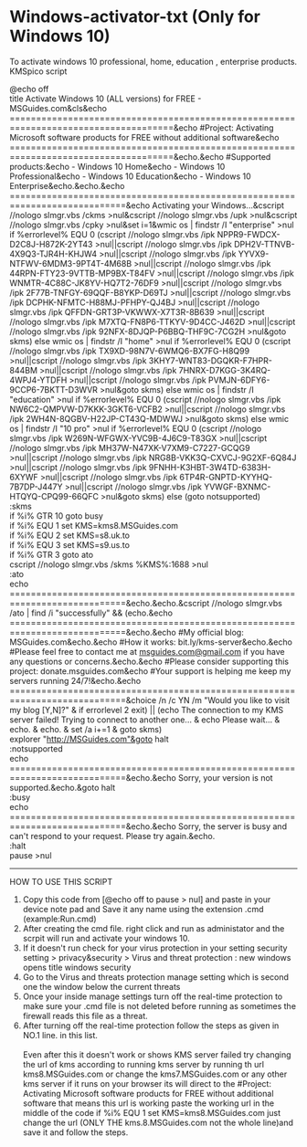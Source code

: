 # Windows-activator-txt (Only for Windows 10)
To activate windows 10 professional, home, education , enterprise products.
KMSpico script<br>

@echo off <br>
title Activate Windows 10 (ALL versions) for FREE - MSGuides.com&cls&echo =====================================================================================&echo #Project: Activating Microsoft software products for FREE without additional software&echo =====================================================================================&echo.&echo #Supported products:&echo - Windows 10 Home&echo - Windows 10 Professional&echo - Windows 10 Education&echo - Windows 10 Enterprise&echo.&echo.&echo ============================================================================&echo Activating your Windows...&cscript //nologo slmgr.vbs /ckms >nul&cscript //nologo slmgr.vbs /upk >nul&cscript //nologo slmgr.vbs /cpky >nul&set i=1&wmic os | findstr /I "enterprise" >nul
if %errorlevel% EQU 0 (cscript //nologo slmgr.vbs /ipk NPPR9-FWDCX-D2C8J-H872K-2YT43 >nul||cscript //nologo slmgr.vbs /ipk DPH2V-TTNVB-4X9Q3-TJR4H-KHJW4 >nul||cscript //nologo slmgr.vbs /ipk YYVX9-NTFWV-6MDM3-9PT4T-4M68B >nul||cscript //nologo slmgr.vbs /ipk 44RPN-FTY23-9VTTB-MP9BX-T84FV >nul||cscript //nologo slmgr.vbs /ipk WNMTR-4C88C-JK8YV-HQ7T2-76DF9 >nul||cscript //nologo slmgr.vbs /ipk 2F77B-TNFGY-69QQF-B8YKP-D69TJ >nul||cscript //nologo slmgr.vbs /ipk DCPHK-NFMTC-H88MJ-PFHPY-QJ4BJ >nul||cscript //nologo slmgr.vbs /ipk QFFDN-GRT3P-VKWWX-X7T3R-8B639 >nul||cscript //nologo slmgr.vbs /ipk M7XTQ-FN8P6-TTKYV-9D4CC-J462D >nul||cscript //nologo slmgr.vbs /ipk 92NFX-8DJQP-P6BBQ-THF9C-7CG2H >nul&goto skms) else wmic os | findstr /I "home" >nul
if %errorlevel% EQU 0 (cscript //nologo slmgr.vbs /ipk TX9XD-98N7V-6WMQ6-BX7FG-H8Q99 >nul||cscript //nologo slmgr.vbs /ipk 3KHY7-WNT83-DGQKR-F7HPR-844BM >nul||cscript //nologo slmgr.vbs /ipk 7HNRX-D7KGG-3K4RQ-4WPJ4-YTDFH >nul||cscript //nologo slmgr.vbs /ipk PVMJN-6DFY6-9CCP6-7BKTT-D3WVR >nul&goto skms) else wmic os | findstr /I "education" >nul
if %errorlevel% EQU 0 (cscript //nologo slmgr.vbs /ipk NW6C2-QMPVW-D7KKK-3GKT6-VCFB2 >nul||cscript //nologo slmgr.vbs /ipk 2WH4N-8QGBV-H22JP-CT43Q-MDWWJ >nul&goto skms) else wmic os | findstr /I "10 pro" >nul
if %errorlevel% EQU 0 (cscript //nologo slmgr.vbs /ipk W269N-WFGWX-YVC9B-4J6C9-T83GX >nul||cscript //nologo slmgr.vbs /ipk MH37W-N47XK-V7XM9-C7227-GCQG9 >nul||cscript //nologo slmgr.vbs /ipk NRG8B-VKK3Q-CXVCJ-9G2XF-6Q84J >nul||cscript //nologo slmgr.vbs /ipk 9FNHH-K3HBT-3W4TD-6383H-6XYWF >nul||cscript //nologo slmgr.vbs /ipk 6TP4R-GNPTD-KYYHQ-7B7DP-J447Y >nul||cscript //nologo slmgr.vbs /ipk YVWGF-BXNMC-HTQYQ-CPQ99-66QFC >nul&goto skms) else (goto notsupported)<br>
:skms<br>
if %i% GTR 10 goto busy<br>
if %i% EQU 1 set KMS=kms8.MSGuides.com<br>
if %i% EQU 2 set KMS=s8.uk.to<br>
if %i% EQU 3 set KMS=s9.us.to<br>
if %i% GTR 3 goto ato<br>
cscript //nologo slmgr.vbs /skms %KMS%:1688 >nul<br>
:ato<br>
echo ============================================================================&echo.&echo.&cscript //nologo slmgr.vbs /ato | find /i "successfully" && (echo.&echo ============================================================================&echo.&echo #My official blog: MSGuides.com&echo.&echo #How it works: bit.ly/kms-server&echo.&echo #Please feel free to contact me at msguides.com@gmail.com if you have any questions or concerns.&echo.&echo #Please consider supporting this project: donate.msguides.com&echo #Your support is helping me keep my servers running 24/7!&echo.&echo ============================================================================&choice /n /c YN /m "Would you like to visit my blog [Y,N]?" & if errorlevel 2 exit) || (echo The connection to my KMS server failed! Trying to connect to another one... & echo Please wait... & echo. & echo. & set /a i+=1 & goto skms)<br>
explorer "http://MSGuides.com"&goto halt<br>
:notsupported<br>
echo ============================================================================&echo.&echo Sorry, your version is not supported.&echo.&goto halt<br>
:busy<br>
echo ============================================================================&echo.&echo Sorry, the server is busy and can't respond to your request. Please try again.&echo.<br>
:halt<br>
pause >nul



_____________________________________________________________________________________________________________________________________________________________________________________________________________________
HOW TO USE THIS SCRIPT 
1) Copy this code from [@echo off to pause > nul] and paste in your device note pad and Save it any name using the extension .cmd (example:Run.cmd)
2) After creating the cmd file. right click and run as administator and the scrpit will run and activate your windows 10. 
3) If it doesn't run check for your virus protection in your setting security  setting > privacy&security > Virus and threat protection : new windows opens title windows security
4) Go to the Virus and threats protection manage setting which is second one the window below the current threats
5) Once your inside manage settings turn off the real-time protection  to make sure your .cmd file is not deleted before running as sometimes the firewall reads this file as a threat.
6) After turning off the real-time protection follow the steps as given in NO.1 line. in this list.
   <br>
   <br>
   Even after this it doesn't work or shows KMS server failed try changing the url of kms according to running kms server by running th url kms8.MSGuides.com or change the kms7.MSGuides.com or any other kms server if it runs on your browser its will direct to the #Project: Activating Microsoft software products for FREE without additional software that means this url is working paste the working url in the middle of the code if %i% EQU 1 set KMS=kms8.MSGuides.com just change the url (ONLY THE kms.8.MSGuides.com not the whole line)and save it and follow the steps.
